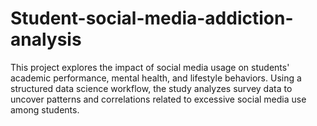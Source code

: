 # Student-social-media-addiction-analysis
This project explores the impact of social media usage on students' academic performance, mental health, and lifestyle behaviors. Using a structured data science workflow, the study analyzes survey data to uncover patterns and correlations related to excessive social media use among students.
